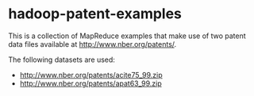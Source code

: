 hadoop-patent-examples
======================

This is a collection of MapReduce examples that make use of two patent data files available at http://www.nber.org/patents/.  


The following datasets are used:

 *  http://www.nber.org/patents/acite75_99.zip
 *  http://www.nber.org/patents/apat63_99.zip 